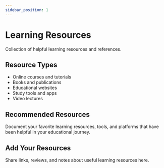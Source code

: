 ```yaml
---
sidebar_position: 1
---
```


# Learning Resources

Collection of helpful learning resources and references.

## Resource Types

- Online courses and tutorials
- Books and publications
- Educational websites
- Study tools and apps
- Video lectures

## Recommended Resources

Document your favorite learning resources, tools, and platforms that have been helpful in your educational journey.

## Add Your Resources

Share links, reviews, and notes about useful learning resources here.
